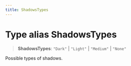 ```yaml
---
title: ShadowsTypes
---
```


# Type alias ShadowsTypes

> **ShadowsTypes**: `"Dark"` \| `"Light"` \| `"Medium"` \| `"None"`

Possible types of shadows.
